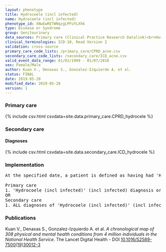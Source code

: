 ```yaml
---
layout: phenotype
title: Hydrocoele (incl infected)
name: Hydrocoele (incl infected)
phenotype_id: XNwEwRETWNqzgLPFuYLXh6 
type: Disease or Syndrome
group: Genitourinary
data_sources: Primary care (Clinical Practice Research Datalink)<br>Hospitalizations (Hospital Episode Statistics) 
clinical_terminologies: ICD-10, Read Version 2 
validation: cross-source
primary_care_code_lists: /primary_care/CPRD_acne.csv
secondary_care_code_lists: /secondary_care/ICD_acne.csv
valid_event_data_range: 01/01/1999 - 01/07/2016
sex: Female/Male
author: Kuan V., Denaxas S., Gonzalez-Izquierdo A. et al.
status: FINAL
date: 2019-05-20
modified_date: 2019-05-20
version: 1
---
```

### Primary care 
{% include csv.html csvdata=site.data.primary_care.CPRD_hydrocele %}
### Secondary care 
#### Diagnoses 
{% include csv.html csvdata=site.data.secondary_care.ICD_hydrocele %}
### Implementation 
<pre>At the specified date, a patient is defined as having had 'Hydrocoele (incl infected)' (incl infected) IF they meet the criteria for any of the following on or before the specified date. The earliest date on which the individual meets any of the following criteria on or before the specified date is defined as the first event date:

Primary care
1. 'Hydrocoele (incl infected)' (incl infected) diagnosis or history of diagnosis or procedure during a consultation 
OR
Secondary care
1. ALL diagnoses of 'Hydrocoele (incl infected)' (incl infected) or history of diagnosis during a hospitalization</pre> 
 
### Publications 
Kuan V., Denaxas S., Gonzalez-Izquierdo A. et al. _A chronological map of 308 physical and mental health conditions from 4 million individuals in the National Health Service_. The Lancet Digital Health - DOI <a href='https://www.thelancet.com/journals/landig/article/PIIS2589-7500(19)30012-3/fulltext'>10.1016/S2589-7500(19)30012-3</a>